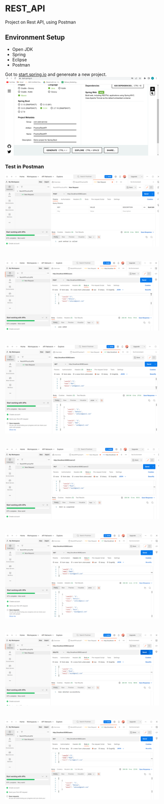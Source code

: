 # REST_API
Project on Rest API, using Postman
## Environment Setup 
* Open JDK
* Spring
* Eclipse
* Postman

Got to [start.spring.io](https://start.spring.io/) and genereate a new project.  
![Rest_Image1](https://github.com/rehana7/REST_API/blob/main/PracticeRestAPI/Rest_Image1.png)

### Test in Postman

![Rest_Image2](https://github.com/rehana7/REST_API/blob/main/PracticeRestAPI/Rest_Image2.png) 
<pre>

</pre>
![Rest_Image3](https://github.com/rehana7/REST_API/blob/main/PracticeRestAPI/Rest_Image3.png) 
<pre>

</pre>
![Rest_Image4](https://github.com/rehana7/REST_API/blob/main/PracticeRestAPI/Rest_Image4.png) 
<pre>

</pre>
![Rest_Image5](https://github.com/rehana7/REST_API/blob/main/PracticeRestAPI/Rest_Image5.png) 
<pre>

</pre>
![Rest_Image6](https://github.com/rehana7/REST_API/blob/main/PracticeRestAPI/Rest_Image6.png) 
<pre>

</pre>
![Rest_Image7](https://github.com/rehana7/REST_API/blob/main/PracticeRestAPI/Rest_Image7.png) 
<pre>

</pre>
![Rest_Image8](https://github.com/rehana7/REST_API/blob/main/PracticeRestAPI/Rest_Image8.png)
